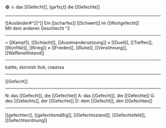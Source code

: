 🟢 ⚔️ das [[Gefecht]], [ɡəˈfɛçt]
die [[Gefechte]]

---
[[Ausländer#^2|^]] Ein [[scharfes]] [[Schwert]] im [[Wortgefecht]]  
Mit dem anderen Geschlecht ^2


---
= [[Kampf]], [[Schlacht]], [[Auseinandersetzung]]
≈ [[Duell]], [[Treffen]], [[Konflikt]], [[Krieg]]
≠ [[Frieden]], [[Ruhe]], [[Versöhnung]], [[Waffenstillstand]]

---
battle, skirmish
бой, схватка

---
[[Gefecht]]

---
N: das [[Gefecht]], die [[Gefechte]]
A: das [[Gefecht]], die [[Gefechte]]
G: des [[Gefechts]], der [[Gefechte]]
D: dem [[Gefecht]], den [[Gefechten]]

---
[[gefechten]], [[gefechtsmäßig]], [[Gefechtsstand]], [[Gefechtsfeld]], [[Gefechtsordnung]]
